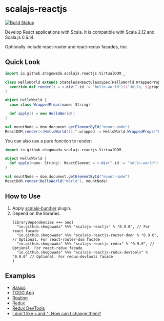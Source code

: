 # scalajs-reactjs

[![Build Status](https://travis-ci.org/shogowada/scalajs-reactjs.svg?branch=master)](https://travis-ci.org/shogowada/scalajs-reactjs)

Develop React applications with Scala. It is compatible with Scala 2.12 and Scala.js 0.6.14.

Optionally include react-router and react-redux facades, too.

## Quick Look

```scala
import io.github.shogowada.scalajs.reactjs.VirtualDOM._

class HelloWorld extends StatelessReactClassSpec[HelloWorld.WrappedProps] {
  override def render() = <.div(^.id := "hello-world")(s"Hello, ${props.wrapped.name}!")
}

object HelloWorld {
  case class WrappedProps(name: String)

  def apply() = new HelloWorld()
}

val mountNode = dom.document.getElementById("mount-node")
ReactDOM.render(<(HelloWorld())(^.wrapped := HelloWorld.WrappedProps("World"))(), mountNode)
```

You can also use a pure function to render:

```scala
import io.github.shogowada.scalajs.reactjs.VirtualDOM._

object HelloWorld {
  def apply(name: String): ReactElement = <.div(^.id := "hello-world")(s"Hello, ${name}!")
}

val mountNode = dom.document.getElementById("mount-node")
ReactDOM.render(HelloWorld("World"), mountNode)
```

## How to Use

1. Apply [scalajs-bundler](https://scalacenter.github.io/scalajs-bundler/getting-started.html) plugin.
2. Depend on the libraries.
   ```
   libraryDependencies ++= Seq(
     "io.github.shogowada" %%% "scalajs-reactjs" % "0.9.0", // For react facade
     "io.github.shogowada" %%% "scalajs-reactjs-router-dom" % "0.9.0", // Optional. For react-router-dom facade
     "io.github.shogowada" %%% "scalajs-reactjs-redux" % "0.9.0", // Optional. For react-redux facade
     "io.github.shogowada" %%% "scalajs-reactjs-redux-devtools" % "0.9.0" // Optional. For redux-devtools facade
   )
   ```

## Examples

- [Basics](./example)
- [TODO App](./example/todo-app/src/main/scala/io/github/shogowada/scalajs/reactjs/example/todoapp/Main.scala)
- [Routing](./example/routing/src/main/scala/io/github/shogowada/scalajs/reactjs/example/routing/Main.scala)
- [Redux](./example/todo-app-redux/src/main/scala/io/github/shogowada/scalajs/reactjs/example/todoappredux)
- [Redux DevTools](./example/redux-devtools/src/main/scala/io/github/shogowada/scalajs/reactjs/example/redux/devtools/Main.scala)
- [I don't like `<` and `^`. How can I change them?](./example/custom-virtual-dom)

